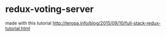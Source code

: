 # redux-voting-server
made with this tutorial http://teropa.info/blog/2015/09/10/full-stack-redux-tutorial.html
